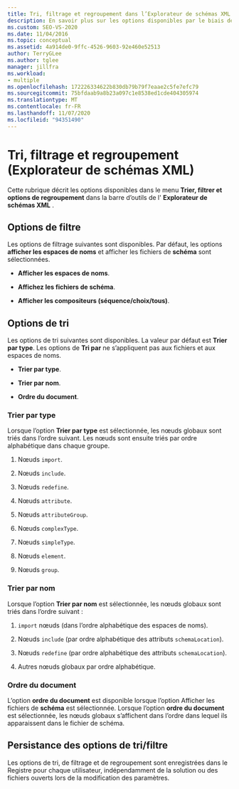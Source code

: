 ```yaml
---
title: Tri, filtrage et regroupement dans l’Explorateur de schémas XML
description: En savoir plus sur les options disponibles par le biais des options de tri, de filtrage et de regroupement dans la barre d’outils de l’Explorateur de schémas XML.
ms.custom: SEO-VS-2020
ms.date: 11/04/2016
ms.topic: conceptual
ms.assetid: 4a914de0-9ffc-4526-9603-92e460e52513
author: TerryGLee
ms.author: tglee
manager: jillfra
ms.workload:
- multiple
ms.openlocfilehash: 172226334622b830db79b79f7eaae2c5fe7efc79
ms.sourcegitcommit: 75bfdaab9a8b23a097c1e8538ed1cde404305974
ms.translationtype: MT
ms.contentlocale: fr-FR
ms.lasthandoff: 11/07/2020
ms.locfileid: "94351490"
---
```

# <a name="sorting-filtering-and-grouping-xml-schema-explorer"></a>Tri, filtrage et regroupement (Explorateur de schémas XML)

Cette rubrique décrit les options disponibles dans le menu **Trier, filtrer et options de regroupement** dans la barre d’outils de l' **Explorateur de schémas XML** .

## <a name="filter-options"></a>Options de filtre

Les options de filtrage suivantes sont disponibles. Par défaut, les options **afficher les espaces de noms** et afficher les fichiers de **schéma** sont sélectionnées.

- **Afficher les espaces de noms**.

- **Affichez les fichiers de schéma**.

- **Afficher les compositeurs (séquence/choix/tous)**.

## <a name="sorting-options"></a>Options de tri

Les options de tri suivantes sont disponibles. La valeur par défaut est **Trier par type**. Les options de **Tri par** ne s’appliquent pas aux fichiers et aux espaces de noms.

- **Trier par type**.

- **Trier par nom**.

- **Ordre du document**.

### <a name="sort-by-type"></a>Trier par type

Lorsque l’option **Trier par type** est sélectionnée, les nœuds globaux sont triés dans l’ordre suivant. Les nœuds sont ensuite triés par ordre alphabétique dans chaque groupe.

1. Nœuds `import`.

2. Nœuds `include`.

3. Nœuds `redefine`.

4. Nœuds `attribute`.

5. Nœuds `attributeGroup`.

6. Nœuds `complexType`.

7. Nœuds `simpleType`.

8. Nœuds `element`.

9. Nœuds `group`.

### <a name="sort-by-name"></a>Trier par nom

Lorsque l’option **Trier par nom** est sélectionnée, les nœuds globaux sont triés dans l’ordre suivant :

1. `import` nœuds (dans l’ordre alphabétique des espaces de noms).

2. Nœuds `include` (par ordre alphabétique des attributs `schemaLocation`).

3. Nœuds `redefine` (par ordre alphabétique des attributs `schemaLocation`).

4. Autres nœuds globaux par ordre alphabétique.

### <a name="document-order"></a>Ordre du document

L’option **ordre du document** est disponible lorsque l’option Afficher les fichiers de **schéma** est sélectionnée. Lorsque l’option **ordre du document** est sélectionnée, les nœuds globaux s’affichent dans l’ordre dans lequel ils apparaissent dans le fichier de schéma.

## <a name="persisting-sortfilter-options"></a>Persistance des options de tri/filtre

Les options de tri, de filtrage et de regroupement sont enregistrées dans le Registre pour chaque utilisateur, indépendamment de la solution ou des fichiers ouverts lors de la modification des paramètres.
